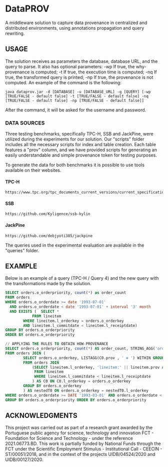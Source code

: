# DataPROV
A middleware solution to capture data provenance in centralized and distributed environments, using annotations propagation and query rewriting.

## USAGE	
The solution receives as parameters the database, database URL, and the query to parse. It also has optional parameters: -wp If true, the why-provenance is computed; -t If true, the execution time is computed; -nq If true, the transformed query is printed; -np If true, the provenance is not computed. An example of the command is the following:

    java dataprov.jar -d [DATABASE] -u [DATABASE_URL] -q [QUERY] [-wp [TRUE/FALSE - default false] -t [TRUE/FALSE - default false] -nq [TRUE/FALSE - default false] -np [TRUE/FALSE - default false]]

After the command, it will be asked for the username and password.

### DATA SOURCES
Three testing benchmarks, specifically TPC-H, SSB and JackPine, were utilized during the experiments for our solution. Our "scripts" folder includes all the necessary scripts for index and table creation. Each table features a "prov" column, and we have provided scripts for generating an easily understandable and simple provenance token for testing purposes.

To generate the data for both benchmarks it is possible to use tools available on their websites.

#### TPC-H

	https://www.tpc.org/tpc_documents_current_versions/current_specifications5.asp

#### SSB

	https://github.com/Kyligence/ssb-kylin

#### JackPine

	https://github.com/debjyoti385/jackpine

The queries used in the experimental evaluation are available in the "queries" folder.

## EXAMPLE
Below is an example of a query (TPC-H / Query 4) and the new query with the transformations made by the solution.

```sql
SELECT orders.o_orderpriority, count(*) as order_count 
FROM orders 
WHERE orders.o_orderdate >= date '1993-07-01' 
  AND orders.o_orderdate < date '1993-07-01' + interval '3' month 
  AND EXISTS ( 	SELECT * 
	       	FROM lineitem 
		WHERE lineitem.l_orderkey = orders.o_orderkey 
		AND lineitem.l_commitdate < lineitem.l_receiptdate) 
GROUP BY orders.o_orderpriority 
ORDER BY orders.o_orderpriority

// APPLYING THE RULES TO OBTAIN HOW-PROVENANCE
SELECT orders.o_orderpriority, count(*) AS order_count, STRING_AGG('orders:' || orders.prov|| ' ⊗ ' || nestedT0.prov || ' . ' || CAST(1 as varchar), ' ⊕ ' ORDER BY orders.o_orderpriority) AS prov 
FROM orders JOIN (
		SELECT orders.o_orderkey, LISTAGG(C0.prov , ' ⊕ ') WITHIN GROUP ORDER BY orders.o_orderkey AS prov 
		FROM orders JOIN 
		  	(SELECT lineitem.l_orderkey, 'lineitem:' || lineitem.prov AS prov 
			 FROM lineitem 
			 WHERE lineitem.l_commitdate < lineitem.l_receiptdate
			) AS C0 ON C0.l_orderkey = orders.o_orderkey
		GROUP BY orders.o_orderkey
		) AS nestedT0 ON orders.o_orderkey = nestedT0.l_orderkey 
WHERE orders.o_orderdate >= DATE '1993-03-01' AND orders.o_orderdate < DATE '1993-03-01' + INTERVAL '3' month 
GROUP BY orders.o_orderpriority ORDER BY orders.o_orderpriority

```

## ACKNOWLEDGMENTS
This project was carried out as part of a research grant awarded by the Portuguese public agency for science, technology and innovation FCT - Foundation for Science and Technology - under the reference 2021.06773.BD. This work is partially funded by National Funds through the FCT under the Scientific Employment Stimulus - Institutional Call - CEECIN  - ST/00051/2018, and in the context of the projects UIDB/04524/2020 and UIDB/00127/2020.
